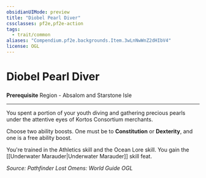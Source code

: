 ```yaml
---
obsidianUIMode: preview
title: "Diobel Pearl Diver"
cssclasses: pf2e,pf2e-action
tags:
  - trait/common
aliases: "Compendium.pf2e.backgrounds.Item.3wLnNwWnZ2dHIbV4"
license: OGL
---
```

# Diobel Pearl Diver

### 






**Prerequisite** Region - Absalom and Starstone Isle

* * *

You spent a portion of your youth diving and gathering precious pearls under the attentive eyes of Kortos Consortium merchants.

Choose two ability boosts. One must be to **Constitution** or **Dexterity**, and one is a free ability boost.

You're trained in the Athletics skill and the Ocean Lore skill. You gain the [[Underwater Marauder|Underwater Marauder]] skill feat.

*Source: Pathfinder Lost Omens: World Guide*
*OGL*